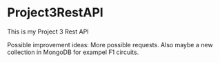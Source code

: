 # Project3RestAPI

This is my Project 3 Rest API 

Possible improvement ideas: More possible requests. Also maybe a new collection in MongoDB for exampel F1 circuits.
